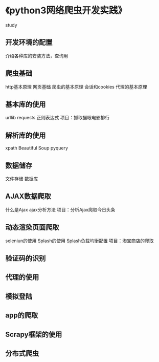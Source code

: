 # 《python3网络爬虫开发实践》
study
## 开发环境的配置
介绍各种库的安装方法，查询用
## 爬虫基础
http基本原理
网页基础
爬虫的基本原理
会话和cookies
代理的基本原理
## 基本库的使用
urllib
requests
正则表达式
项目：抓取猫眼电影排行
## 解析库的使用
xpath
Beautiful Soup
pyquery
## 数据储存
文件存储
数据库
## AJAX数据爬取
什么是Ajax
ajax分析方法
项目：分析Ajax爬取今日头条
## 动态渲染页面爬取
seleniun的使用
Splash的使用
Splash负载均衡配置
项目：淘宝商店的爬取
## 验证码的识别
## 代理的使用
## 模拟登陆
## app的爬取
## Scrapy框架的使用
## 分布式爬虫

